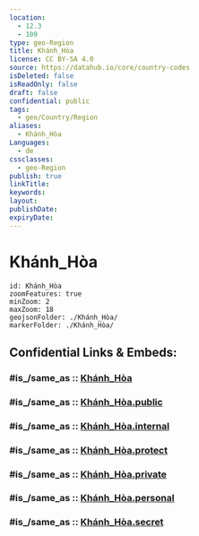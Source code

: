 ```yaml
---
location:
  - 12.3
  - 109
type: geo-Region
title: Khánh_Hòa
license: CC BY-SA 4.0
source: https://datahub.io/core/country-codes
isDeleted: false
isReadOnly: false
draft: false
confidential: public
tags:
  - geo/Country/Region
aliases:
  - Khánh_Hòa
Languages:
  - de
cssclasses:
  - geo-Region
publish: true
linkTitle:
keywords:
layout:
publishDate:
expiryDate:
---
```


# Khánh_Hòa

```leaflet
id: Khánh_Hòa
zoomFeatures: true 
minZoom: 2 
maxZoom: 18
geojsonFolder: ./Khánh_Hòa/
markerFolder: ./Khánh_Hòa/
```


## Confidential Links & Embeds: 

### #is_/same_as :: [Khánh_Hòa](/_Standards/Earth/Continent/Asia/Asia~South~East/Vietnam/Provinces~Vietnam/Khánh_Hòa.md) 

### #is_/same_as :: [Khánh_Hòa.public](/_public/Earth/Continent/Asia/Asia~South~East/Vietnam/Provinces~Vietnam/Khánh_Hòa.public.md) 

### #is_/same_as :: [Khánh_Hòa.internal](/_internal/Earth/Continent/Asia/Asia~South~East/Vietnam/Provinces~Vietnam/Khánh_Hòa.internal.md) 

### #is_/same_as :: [Khánh_Hòa.protect](/_protect/Earth/Continent/Asia/Asia~South~East/Vietnam/Provinces~Vietnam/Khánh_Hòa.protect.md) 

### #is_/same_as :: [Khánh_Hòa.private](/_private/Earth/Continent/Asia/Asia~South~East/Vietnam/Provinces~Vietnam/Khánh_Hòa.private.md) 

### #is_/same_as :: [Khánh_Hòa.personal](/_personal/Earth/Continent/Asia/Asia~South~East/Vietnam/Provinces~Vietnam/Khánh_Hòa.personal.md) 

### #is_/same_as :: [Khánh_Hòa.secret](/_secret/Earth/Continent/Asia/Asia~South~East/Vietnam/Provinces~Vietnam/Khánh_Hòa.secret.md)

